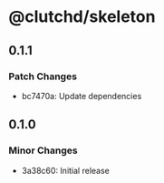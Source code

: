 # @clutchd/skeleton

## 0.1.1

### Patch Changes

- bc7470a: Update dependencies

## 0.1.0

### Minor Changes

- 3a38c60: Initial release
